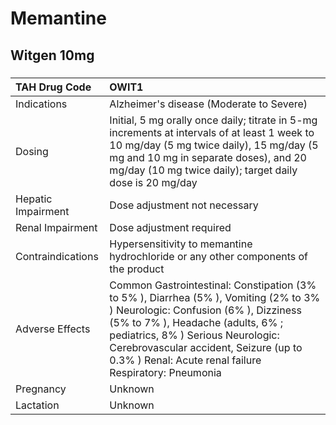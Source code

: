 # Memantine

## Witgen 10mg

##### 

| TAH Drug Code      | OWIT1                                                                                                                                                                                                                                                                                                     |
|:-------------------|:----------------------------------------------------------------------------------------------------------------------------------------------------------------------------------------------------------------------------------------------------------------------------------------------------------|
| Indications        | Alzheimer's disease (Moderate to Severe)                                                                                                                                                                                                                                                                  |
| Dosing             | Initial, 5 mg orally once daily; titrate in 5-mg increments at intervals of at least 1 week to 10 mg/day (5 mg twice daily), 15 mg/day (5 mg and 10 mg in separate doses), and 20 mg/day (10 mg twice daily); target daily dose is 20 mg/day                                                              |
| Hepatic Impairment | Dose adjustment not necessary                                                                                                                                                                                                                                                                             |
| Renal Impairment   | Dose adjustment required                                                                                                                                                                                                                                                                                  |
| Contraindications  | Hypersensitivity to memantine hydrochloride or any other components of the product                                                                                                                                                                                                                        |
| Adverse Effects    | Common Gastrointestinal: Constipation (3% to 5% ), Diarrhea (5% ), Vomiting (2% to 3% ) Neurologic: Confusion (6% ), Dizziness (5% to 7% ), Headache (adults, 6% ; pediatrics, 8% ) Serious Neurologic: Cerebrovascular accident, Seizure (up to 0.3% ) Renal: Acute renal failure Respiratory: Pneumonia |
| Pregnancy          | Unknown                                                                                                                                                                                                                                                                                                   |
| Lactation          | Unknown                                                                                                                                                                                                                                                                                                   |

